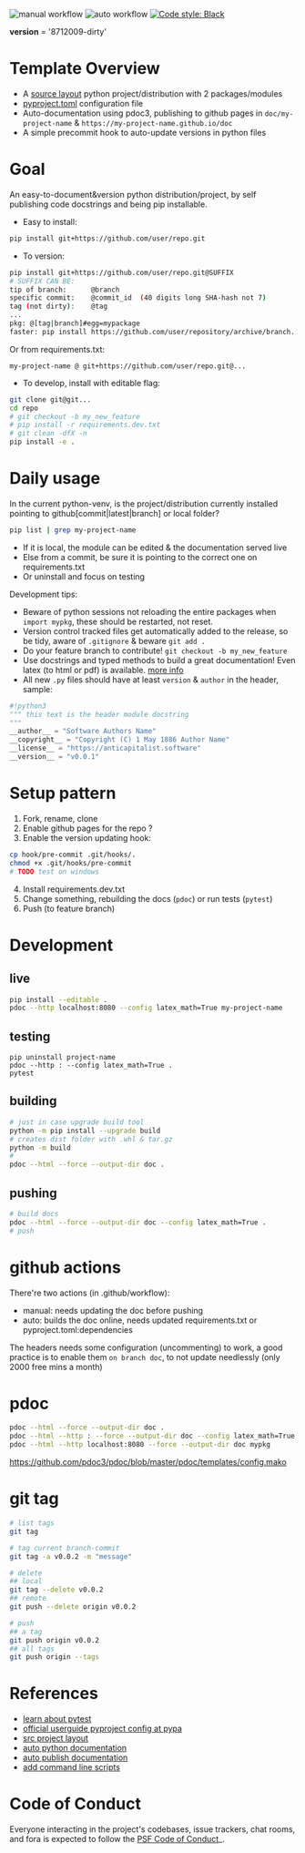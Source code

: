 ![manual workflow](https://github.com/fdobad/template-python-package/actions/workflows/manual.yml/badge.svg)
![auto workflow](https://github.com/fdobad/template-python-package/actions/workflows/auto.yml/badge.svg)
<a href=https://github.com/psf/black>![Code style: Black](https://img.shields.io/badge/code%20style-black-000000.svg)</a>

__version__ = '8712009-dirty'

# Template Overview

* A [source layout][src-layout] python project/distribution with 2 packages/modules
* [pyproject.toml][pyproject_config] configuration file
* Auto-documentation using pdoc3, publishing to github pages in `doc/my-project-name` & `https://my-project-name.github.io/doc`
* A simple precommit hook to auto-update versions in python files

# Goal

An easy-to-document&version python distribution/project, by self publishing code docstrings and being pip installable.

* Easy to install:
```bash
pip install git+https://github.com/user/repo.git
```

* To version:
```bash
pip install git+https://github.com/user/repo.git@SUFFIX
# SUFFIX CAN BE:
tip of branch:      @branch
specific commit:    @commit_id  (40 digits long SHA-hash not 7)
tag (not dirty):    @tag
...
pkg: @[tag|branch]#egg=mypackage
faster: pip install https://github.com/user/repository/archive/branch.[zip|wheel]
```
Or from requirements.txt:
```
my-project-name @ git+https://github.com/user/repo.git@...
```

* To develop, install with editable flag:
```bash
git clone git@git...
cd repo
# git checkout -b my_new_feature
# pip install -r requirements.dev.txt
# git clean -dfX -n
pip install -e .
```

# Daily usage 

In the current python-venv, is the project/distribution currently installed pointing to github[commit|latest|branch] or local folder?
```bash
pip list | grep my-project-name
```
* If it is local, the module can be edited & the documentation served live
* Else from a commit, be sure it is pointing to the correct one on requirements.txt
* Or uninstall and focus on testing

Development tips:
* Beware of python sessions not reloading the entire packages when `import mypkg`, these should be restarted, not reset.
* Version control tracked files get automatically added to the release, so be tidy, aware of `.gitignore` & beware `git add .`
* Do your feature branch to contribute! `git checkout -b my_new_feature`
* Use docstrings and typed methods to build a great documentation! Even latex (to html or pdf) is available. [more info](https://pdoc3.github.io/pdoc/doc/pdoc/#what-objects-are-documented)
* All new `.py` files should have at least `version` & `author` in the header, sample:
```python
#!python3
""" this text is the header module docstring
"""
__author__ = "Software Authors Name"
__copyright__ = "Copyright (C) 1 May 1886 Author Name"
__license__ = "https://anticapitalist.software"
__version__ = "v0.0.1"
```

# Setup pattern

1. Fork, rename, clone
2. Enable github pages for the repo ?
3. Enable the version updating hook:
```bash
cp hook/pre-commit .git/hooks/.
chmod +x .git/hooks/pre-commit
# TODO test on windows
```
4. Install requirements.dev.txt
5. Change something, rebuilding the docs (`pdoc`) or run tests (`pytest`)
6. Push (to feature branch)

# Development

## live
```bash
pip install --editable .
pdoc --http localhost:8080 --config latex_math=True my-project-name
```
## testing
```
pip uninstall project-name
pdoc --http : --config latex_math=True .
pytest
```
## building
```bash
# just in case upgrade build tool
python -m pip install --upgrade build
# creates dist folder with .whl & tar.gz
python -m build
# 
pdoc --html --force --output-dir doc .
```
## pushing
```bash
# build docs 
pdoc --html --force --output-dir doc --config latex_math=True .
# push
```
# github actions
There're two actions (in .github/workflow):

* manual: needs updating the doc before pushing  
* auto: builds the doc online, needs updated requirements.txt or pyproject.toml:dependencies  

The headers needs some configuration (uncommenting) to work, a good practice is to enable them `on branch doc`, to not update needlessly (only 2000 free mins a month)

# pdoc
```bash
pdoc --html --force --output-dir doc .
pdoc --html --http : --force --output-dir doc --config latex_math=True .
pdoc --html --http localhost:8080 --force --output-dir doc mypkg
```
https://github.com/pdoc3/pdoc/blob/master/pdoc/templates/config.mako

# git tag
```bash
# list tags
git tag

# tag current branch-commit
git tag -a v0.0.2 -m "message"

# delete 
## local
git tag --delete v0.0.2
## remote
git push --delete origin v0.0.2

# push 
## a tag
git push origin v0.0.2
## all tags
git push origin --tags
```

# References
* [learn about pytest][pytest]
* [official userguide pyproject config at pypa][pyproject_config]  
* [src project layout][src-layout]  
* [auto python documentation][auto-document]  
* [auto publish documentation][auto-publish-docs]  
* [add command line scripts][cli-scripts]  

# Code of Conduct

Everyone interacting in the project's codebases, issue trackers,
chat rooms, and fora is expected to follow the
[PSF Code of Conduct](https://www.python.org/psf/conduct/)_.

[pyproject_config]: https://setuptools.pypa.io/en/latest/userguide/pyproject_config.html
[src-layout]: https://setuptools.pypa.io/en/latest/userguide/package_discovery.html#src-layout
[cli-scripts]: https://setuptools.pypa.io/en/latest/userguide/entry_point.html
[auto-document]: https://pdoc3.github.io/pdoc
[auto-publish-docs]: https://github.com/mitmproxy/pdoc/blob/main/.github/workflows/docs.yml
[pytest]: https://docs.pytest.org/en/latest/getting-started.html

